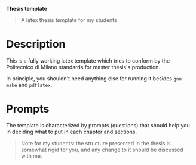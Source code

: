 **Thesis template**

> A latex thesis template for my students

# Description

This is a fully working latex template which tries to conform by the
Politecnico di Milano standards for master thesis's production.

In principle, you shouldn't need anything else for running it besides
`gnu make` and `pdflatex`.

# Prompts

The template is characterized by prompts (questions) that should help
you in deciding what to put in each chapter and sections.

> Note for my students: the structure presented in the thesis is
> somewhat rigid for you, and any change to it should be discussed with
> me.
